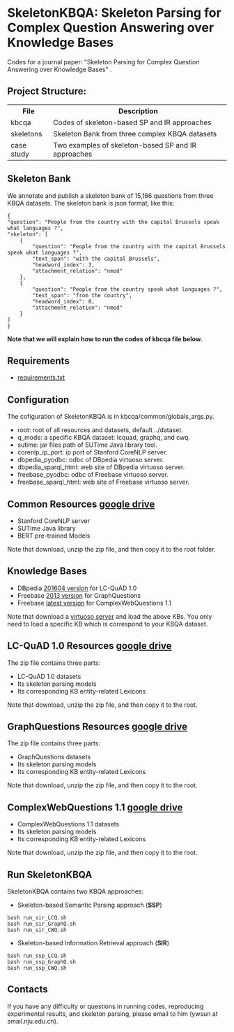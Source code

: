 # SkeletonKBQA: Skeleton Parsing for Complex Question Answering over Knowledge Bases

Codes for a journal paper: "Skeleton Parsing for Complex Question Answering over Knowledge Bases" . 

## Project Structure:

<table>
    <tr>
        <th>File</th><th>Description</th>
    </tr>
    <tr>
        <td>kbcqa</td><td>Codes of skeleton-based SP and IR approaches</td>
    </tr>
    <tr>
        <td>skeletons</td><td>Skeleton Bank from three complex KBQA datasets</td>
    </tr>
	<tr>
        <td>case study</td><td>Two examples of skeleton-based SP and IR approaches</td>
    </tr>
</table>


## Skeleton Bank

We annotate and publish a skeleton bank of 15,166 questions from three KBQA datasets. The skeleton bank is json format, like this:

```
{
"question": "People from the country with the capital Brussels speak what languages ?",
"skeleton": [
	{
		"question": "People from the country with the capital Brussels speak what languages ?",
		"text_span": "with the capital Brussels",
		"headword_index": 3,
		"attachment_relation": "nmod"
	},
	{
		"question": "People from the country speak what languages ?",
		"text_span": "from the country",
		"headword_index": 0,
		"attachment_relation": "nmod"
	}
]
}
```


**Note that we will explain how to run the codes of kbcqa file below.**


## Requirements
* [requirements.txt](https://github.com/nju-websoft/SkeletonKBQA/blob/main/kbcqa/requirements.txt)


## Configuration
The cofiguration of SkeletonKBQA is in kbcqa/common/globals_args.py.
* root: root of all resources and datasets, default ../dataset.  
* q_mode: a specific KBQA dataset: lcquad, graphq, and cwq.
* sutime: jar files path of SUTime Java library tool.
* corenlp_ip_port: ip port of Stanford CoreNLP server.
* dbpedia_pyodbc: odbc of DBpedia virtuoso server.
* dbpedia_sparql_html: web site of DBpedia virtuoso server.
* freebase_pyodbc: odbc of Freebase virtuoso server.
* freebase_sparql_html: web site of Freebase virtuoso server.


## Common Resources [google drive](https://drive.google.com/file/d/1LZmyVCuW0NPCEapm3l_ztBUK_bWdGEs1/view?usp=sharing)
* Stanford CoreNLP server
* SUTime Java library
* BERT pre-trained Models

Note that download, unzip the zip file, and then copy it to the root folder.


## Knowledge Bases
* DBpedia [201604 version](http://downloads.dbpedia.org/wiki-archive/dbpedia-version-2016-04.html) for LC-QuAD 1.0 
* Freebase [2013 version](http://commondatastorage.googleapis.com/freebase-public) for GraphQuestions
* Freebase [latest version](https://developers.google.com/freebase) for ComplexWebQuestions 1.1


Note that download a [virtuoso server](http://vos.openlinksw.com/owiki/wiki/VOS) and load the above KBs. You only need to load a specific KB which is correspond to your KBQA dataset.


## LC-QuAD 1.0 Resources [google drive](https://drive.google.com/file/d/1lpdtISia5HYlVigZ_C5HWPFDhNCerYf_/view?usp=sharing)
The zip file contains three parts: 
* LC-QuAD 1.0 datasets
* Its skeleton parsing models
* Its corresponding KB entity-related Lexicons

Note that download, unzip the zip file, and then copy it to the root.

## GraphQuestions Resources [google drive](https://drive.google.com/file/d/1jMf-GyZNEN3Pb1bP2PhoobnSZLFRXSTA/view?usp=sharing)
The zip file contains three parts: 
* GraphQuestions datasets
* Its skeleton parsing models
* Its corresponding KB entity-related Lexicons

Note that download, unzip the zip file, and then copy it to the root.

## ComplexWebQuestions 1.1 [google drive](https://drive.google.com/file/d/1nzSVhHgozhPO7teY078jtKH42T-fXoUO/view?usp=sharing)
* ComplexWebQuestions 1.1 datasets
* Its skeleton parsing models
* Its corresponding KB entity-related Lexicons

Note that download, unzip the zip file, and then copy it to the root.

## Run SkeletonKBQA
SkeletonKBQA contains two KBQA approaches:

* Skeleton-based Semantic Parsing approach (**SSP**)
```
bash run_sir_LCQ.sh
bash run_sir_GraphQ.sh
bash run_sir_CWQ.sh
```

* Skeleton-based Information Retrieval approach (**SIR**)
```
bash run_ssp_LCQ.sh
bash run_ssp_GraphQ.sh
bash run_ssp_CWQ.sh
```


## Contacts
If you have any difficulty or questions in running codes, reproducing experimental results, and skeleton parsing, please email to him (ywsun at smail.nju.edu.cn). 


